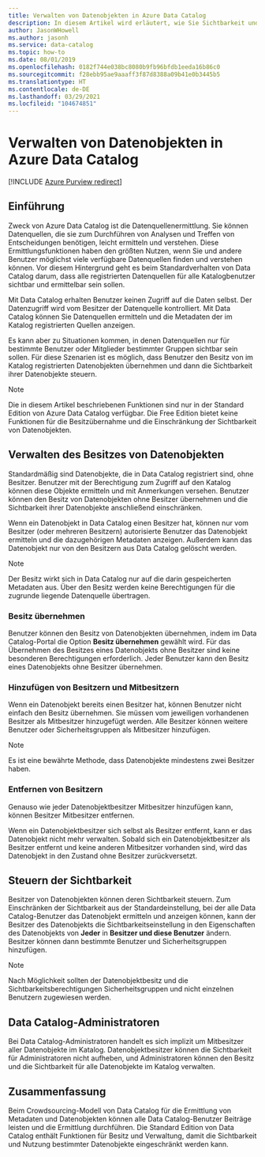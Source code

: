 ```yaml
---
title: Verwalten von Datenobjekten in Azure Data Catalog
description: In diesem Artikel wird erläutert, wie Sie Sichtbarkeit und Besitz von Datenobjekten steuern, die in Azure Data Catalog registriert sind.
author: JasonWHowell
ms.author: jasonh
ms.service: data-catalog
ms.topic: how-to
ms.date: 08/01/2019
ms.openlocfilehash: 0182f744e038bc8080b9fb96bfdb1eeda16b86c0
ms.sourcegitcommit: f28ebb95ae9aaaff3f87d8388a09b41e0b3445b5
ms.translationtype: HT
ms.contentlocale: de-DE
ms.lasthandoff: 03/29/2021
ms.locfileid: "104674851"
---
```

# <a name="manage-data-assets-in-azure-data-catalog"></a>Verwalten von Datenobjekten in Azure Data Catalog

[!INCLUDE [Azure Purview redirect](../../includes/data-catalog-use-purview.md)]

## <a name="introduction"></a>Einführung
Zweck von Azure Data Catalog ist die Datenquellenermittlung. Sie können Datenquellen, die sie zum Durchführen von Analysen und Treffen von Entscheidungen benötigen, leicht ermitteln und verstehen. Diese Ermittlungsfunktionen haben den größten Nutzen, wenn Sie und andere Benutzer möglichst viele verfügbare Datenquellen finden und verstehen können. Vor diesem Hintergrund geht es beim Standardverhalten von Data Catalog darum, dass alle registrierten Datenquellen für alle Katalogbenutzer sichtbar und ermittelbar sein sollen.

Mit Data Catalog erhalten Benutzer keinen Zugriff auf die Daten selbst. Der Datenzugriff wird vom Besitzer der Datenquelle kontrolliert. Mit Data Catalog können Sie Datenquellen ermitteln und die Metadaten der im Katalog registrierten Quellen anzeigen.

Es kann aber zu Situationen kommen, in denen Datenquellen nur für bestimmte Benutzer oder Mitglieder bestimmter Gruppen sichtbar sein sollen. Für diese Szenarien ist es möglich, dass Benutzer den Besitz von im Katalog registrierten Datenobjekten übernehmen und dann die Sichtbarkeit ihrer Datenobjekte steuern.

> [!NOTE]
> Die in diesem Artikel beschriebenen Funktionen sind nur in der Standard Edition von Azure Data Catalog verfügbar. Die Free Edition bietet keine Funktionen für die Besitzübernahme und die Einschränkung der Sichtbarkeit von Datenobjekten.
>
>

## <a name="manage-ownership-of-data-assets"></a>Verwalten des Besitzes von Datenobjekten
Standardmäßig sind Datenobjekte, die in Data Catalog registriert sind, ohne Besitzer. Benutzer mit der Berechtigung zum Zugriff auf den Katalog können diese Objekte ermitteln und mit Anmerkungen versehen. Benutzer können den Besitz von Datenobjekten ohne Besitzer übernehmen und die Sichtbarkeit ihrer Datenobjekte anschließend einschränken.

Wenn ein Datenobjekt in Data Catalog einen Besitzer hat, können nur vom Besitzer (oder mehreren Besitzern) autorisierte Benutzer das Datenobjekt ermitteln und die dazugehörigen Metadaten anzeigen. Außerdem kann das Datenobjekt nur von den Besitzern aus Data Catalog gelöscht werden.

> [!NOTE]
> Der Besitz wirkt sich in Data Catalog nur auf die darin gespeicherten Metadaten aus. Über den Besitz werden keine Berechtigungen für die zugrunde liegende Datenquelle übertragen.
>
>

### <a name="take-ownership"></a>Besitz übernehmen
Benutzer können den Besitz von Datenobjekten übernehmen, indem im Data Catalog-Portal die Option **Besitz übernehmen** gewählt wird. Für das Übernehmen des Besitzes eines Datenobjekts ohne Besitzer sind keine besonderen Berechtigungen erforderlich. Jeder Benutzer kann den Besitz eines Datenobjekts ohne Besitzer übernehmen.

### <a name="add-owners-and-co-owners"></a>Hinzufügen von Besitzern und Mitbesitzern
Wenn ein Datenobjekt bereits einen Besitzer hat, können Benutzer nicht einfach den Besitz übernehmen. Sie müssen vom jeweiligen vorhandenen Besitzer als Mitbesitzer hinzugefügt werden. Alle Besitzer können weitere Benutzer oder Sicherheitsgruppen als Mitbesitzer hinzufügen.

> [!NOTE]
> Es ist eine bewährte Methode, dass Datenobjekte mindestens zwei Besitzer haben.
>
>

### <a name="remove-owners"></a>Entfernen von Besitzern
Genauso wie jeder Datenobjektbesitzer Mitbesitzer hinzufügen kann, können Besitzer Mitbesitzer entfernen.

Wenn ein Datenobjektbesitzer sich selbst als Besitzer entfernt, kann er das Datenobjekt nicht mehr verwalten. Sobald sich ein Datenobjektbesitzer als Besitzer entfernt und keine anderen Mitbesitzer vorhanden sind, wird das Datenobjekt in den Zustand ohne Besitzer zurückversetzt.

## <a name="control-visibility"></a>Steuern der Sichtbarkeit
Besitzer von Datenobjekten können deren Sichtbarkeit steuern. Zum Einschränken der Sichtbarkeit aus der Standardeinstellung, bei der alle Data Catalog-Benutzer das Datenobjekt ermitteln und anzeigen können, kann der Besitzer des Datenobjekts die Sichtbarkeitseinstellung in den Eigenschaften des Datenobjekts von **Jeder** in **Besitzer und diese Benutzer** ändern. Besitzer können dann bestimmte Benutzer und Sicherheitsgruppen hinzufügen.

> [!NOTE]
> Nach Möglichkeit sollten der Datenobjektbesitz und die Sichtbarkeitsberechtigungen Sicherheitsgruppen und nicht einzelnen Benutzern zugewiesen werden.
>
>

## <a name="catalog-administrators"></a>Data Catalog-Administratoren
Bei Data Catalog-Administratoren handelt es sich implizit um Mitbesitzer aller Datenobjekte im Katalog. Datenobjektbesitzer können die Sichtbarkeit für Administratoren nicht aufheben, und Administratoren können den Besitz und die Sichtbarkeit für alle Datenobjekte im Katalog verwalten.

## <a name="summary"></a>Zusammenfassung
Beim Crowdsourcing-Modell von Data Catalog für die Ermittlung von Metadaten und Datenobjekten können alle Data Catalog-Benutzer Beiträge leisten und die Ermittlung durchführen. Die Standard Edition von Data Catalog enthält Funktionen für Besitz und Verwaltung, damit die Sichtbarkeit und Nutzung bestimmter Datenobjekte eingeschränkt werden kann.
